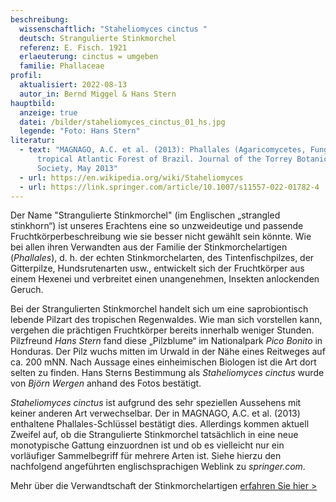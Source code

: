 ```yaml
---
beschreibung:
  wissenschaftlich: "Staheliomyces cinctus "
  deutsch: Strangulierte Stinkmorchel
  referenz: E. Fisch. 1921
  erlaeuterung: cinctus = umgeben
  familie: Phallaceae
profil:
  aktualisiert: 2022-08-13
  autor_in: Bernd Miggel & Hans Stern
hauptbild:
  anzeige: true
  datei: /bilder/staheliomyces_cinctus_01_hs.jpg
  legende: "Foto: Hans Stern"
literatur:
  - text: "MAGNAGO, A.C. et al. (2013): Phallales (Agaricomycetes, Fungi) from the
      tropical Atlantic Forest of Brazil. Journal of the Torrey Botanical
      Society, May 2013"
  - url: https://en.wikipedia.org/wiki/Staheliomyces
  - url: https://link.springer.com/article/10.1007/s11557-022-01782-4
---
```

Der Name "Strangulierte Stinkmorchel" (im Englischen „strangled stinkhorn“) ist unseres Erachtens eine so unzweideutige und passende Fruchtkörperbeschreibung wie sie besser nicht gewählt sein könnte. Wie bei allen ihren Verwandten aus der Familie der Stinkmorchelartigen (*Phallales*), d. h. der echten Stinkmorchelarten, des Tintenfischpilzes, der Gitterpilze, Hundsrutenarten usw., entwickelt sich der Fruchtkörper aus einem Hexenei und verbreitet einen unangenehmen, Insekten anlockenden Geruch. 

Bei der Strangulierten Stinkmorchel handelt sich um eine saprobiontisch lebende Pilzart des tropischen Regenwaldes. Wie man sich vorstellen kann, vergehen die prächtigen Fruchtkörper bereits innerhalb weniger Stunden. Pilzfreund *Hans Stern* fand diese „Pilzblume“ im Nationalpark *Pico Bonito* in Honduras. Der Pilz wuchs mitten im Urwald in der Nähe eines Reitweges auf ca. 200 mNN. Nach Aussage eines einheimischen Biologen ist die Art dort selten zu finden. Hans Sterns Bestimmung als *Staheliomyces cinctus* wurde von *Björn Wergen* anhand des Fotos bestätigt.

*Staheliomyces cinctus* ist aufgrund des sehr speziellen Aussehens mit keiner anderen Art verwechselbar. Der in MAGNAGO, A.C. et al. (2013) enthaltene Phallales-Schlüssel bestätigt dies. Allerdings kommen aktuell Zweifel auf, ob die Strangulierte Stinkmorchel tatsächlich in eine neue monotypische Gattung einzuordnen ist und ob es vielleicht nur ein vorläufiger Sammelbegriff für mehrere Arten ist. Siehe hierzu den nachfolgend angeführten englischsprachigen Weblink zu *springer.com*.

Mehr über die Verwandtschaft der Stinkmorchelartigen [erfahren Sie hier >](/verwandt/die-stinkmorchelartigen-phallales)
